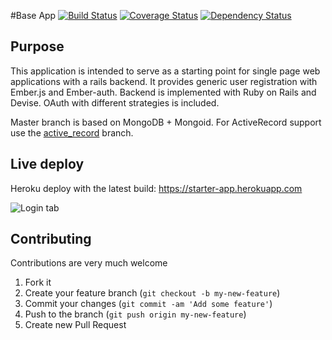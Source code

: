 #Base App
[![Build Status](https://travis-ci.org/joscas/base_app.png?branch=master)](https://travis-ci.org/joscas/base_app)
[![Coverage Status](https://coveralls.io/repos/joscas/base_app/badge.png?branch=master)](https://coveralls.io/r/joscas/base_app)
[![Dependency Status](https://gemnasium.com/joscas/base_app.png)](https://gemnasium.com/joscas/base_app)

## Purpose
This application is intended to serve as a starting point for single page web applications with a rails backend.
It provides generic user registration with Ember.js and Ember-auth. Backend is implemented with Ruby on Rails and Devise. OAuth with different strategies is included.

Master branch is based on MongoDB + Mongoid. For ActiveRecord support use the [active_record](https://github.com/joscas/base_app/tree/active_record "ActiveRecord supported") branch. 

## Live deploy

Heroku deploy with the latest build: <a href="https://starter-app.herokuapp.com" target="_blank">https://starter-app.herokuapp.com</a>


![Login tab](http://joscas.github.com/base_app/starter_app_sign_in.png)

## Contributing
Contributions are very much welcome

1. Fork it
2. Create your feature branch (`git checkout -b my-new-feature`)
3. Commit your changes (`git commit -am 'Add some feature'`)
4. Push to the branch (`git push origin my-new-feature`)
5. Create new Pull Request